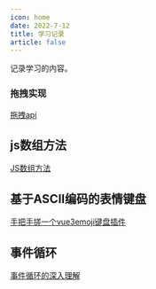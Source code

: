 ```yaml
---
icon: home
date: 2022-7-12
title: 学习记录
article: false
---
```


记录学习的内容。

<!-- more -->
### 拖拽实现
[拖拽api](drap.md)

## js数组方法
[JS数组方法](arrayFunction.md)

## 基于ASCII编码的表情键盘
[手把手搓一个vue3emoji键盘插件](EmojiKeyboard.md)

## 事件循环
[事件循环的深入理解](eventLoop.md)